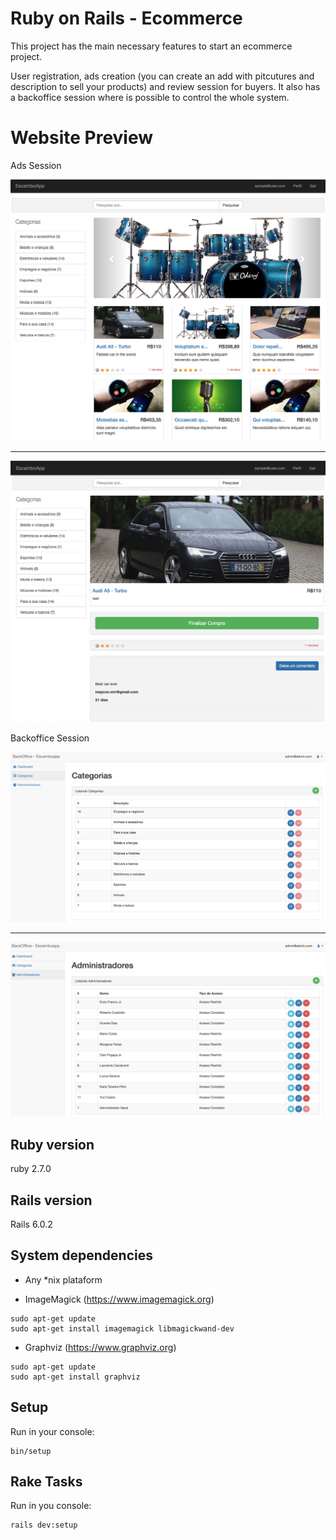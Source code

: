 # Ruby on Rails - Ecommerce
This project has the main necessary features to start an ecommerce project.

User registration, ads creation (you can create an add with pitcutures and description to sell your products) and review session for buyers.
It also has a backoffice session where is possible to control the whole system.

# Website Preview
Ads Session

![](app/assets/images/readme/website1.png)
- - - - -
![](app/assets/images/readme/website2.png)

Backoffice Session

![](app/assets/images/readme/back1.png)
- - - - -
![](app/assets/images/readme/back2.png)

## Ruby version
ruby 2.7.0

## Rails version
Rails 6.0.2
 
## System dependencies

* Any *nix plataform


* ImageMagick (https://www.imagemagick.org)

```
sudo apt-get update
sudo apt-get install imagemagick libmagickwand-dev
```

* Graphviz (https://www.graphviz.org)

```
sudo apt-get update
sudo apt-get install graphviz
```

## Setup
Run in your console:
```
bin/setup
```

## Rake Tasks

Run in you console:
```
rails dev:setup
```
